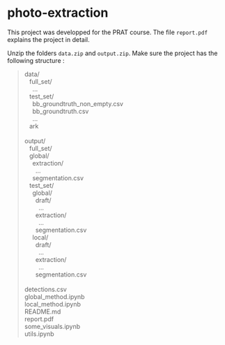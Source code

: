 # photo-extraction

This project was developped for the PRAT course. The file `report.pdf` explains the project in detail.

Unzip the folders `data.zip` and `output.zip`. Make sure the project has the following structure :


> data/ \
&ensp; full_set/ \
&ensp;&ensp; ... \
&ensp; test_set/ \
&ensp;&ensp; bb_groundtruth_non_empty.csv \
&ensp;&ensp; bb_groundtruth.csv \
&ensp;&ensp; ... \
&ensp; ark
\
\
output/ \
&ensp; full_set/ \
&ensp; global/ \
&ensp;&ensp; extraction/ \
&ensp;&ensp;&ensp; ... \
&ensp;&ensp; segmentation.csv \
&ensp; test_set/ \
&ensp;&ensp; global/ \
&ensp;&ensp;&ensp; draft/ \
&ensp;&ensp;&ensp;&ensp; ... \
&ensp;&ensp;&ensp; extraction/ \
&ensp;&ensp;&ensp;&ensp; ... \
&ensp;&ensp;&ensp; segmentation.csv \
&ensp;&ensp; local/ \
&ensp;&ensp;&ensp; draft/ \
&ensp;&ensp;&ensp;&ensp; ... \
&ensp;&ensp;&ensp; extraction/ \
&ensp;&ensp;&ensp;&ensp; ... \
&ensp;&ensp;&ensp; segmentation.csv
\
 \
detections.csv \
global_method.ipynb \
local_method.ipynb \
README.md \
report.pdf \
some_visuals.ipynb \
utils.ipynb